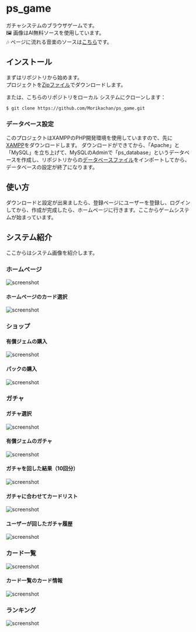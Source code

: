 # ps_game
ガチャシステムのブラウザゲームです。<br>
🖼 画像はAI無料ソースを使用しています。<br>
🎶 ページに流れる音楽のソースは[こちら](https://pixabay.com/music/search/genre/video%20games/)です。

## インストール
まずはリポジトリから始めます。<br>
プロジェクトを[Zipファイル](https://github.com/Morikachan/ps_game/archive/refs/heads/main.zip)でダウンロードします。

または、こちらのリポジトリをローカル システムにクローンします：

```
$ git clone https://github.com/Morikachan/ps_game.git
```
### データベース設定
このプロジェクトはXAMPPのPHP開発環境を使用していますので、先に[XAMPP](https://www.apachefriends.org/jp/download.html)をダウンロードします。
ダウンロードができてから、「Apache」と「MySQL」を立ち上げて、MySQLのAdminで「ps_database」というデータベースを作成し、リポジトリからの[データベースファイル](https://github.com/Morikachan/ps_game/tree/main/database)をインポートしてから、データベースの設定が終了になります。

## 使い方
ダウンロードと設定が出来ましたら、登録ページにユーザーを登録し、ログインしてから、作成が完成したら、ホームページに行きます。ここからゲームシステムが始まっています。

## システム紹介
ここからはシステム画像を紹介します。

### ホームページ
![screenshot](screenshot/homepage.png)

#### ホームページのカード選択
![screenshot](screenshot/homepage-homecard.png)

### ショップ
#### 有償ジェムの購入
![screenshot](screenshot/shop-paid-gems.png)

#### パックの購入
![screenshot](screenshot/shop-packs.png)

### ガチャ
#### ガチャ選択
![screenshot](screenshot/event_gacha.png)

#### 有償ジェムのガチャ
![screenshot](screenshot/paid-gacha.png)

#### ガチャを回した結果（10回分）
![screenshot](screenshot/gacha-result.png)

#### ガチャに合わせてカードリスト
![screenshot](screenshot/gacha-cardlist.png)

#### ユーザーが回したガチャ履歴
![screenshot](screenshot/gacha-history.png)

### カード一覧
![screenshot](screenshot/cardlist.png)

#### カード一覧のカード情報
![screenshot](screenshot/cardlist-details.png)

### ランキング
![screenshot](screenshot/ranking.png)
